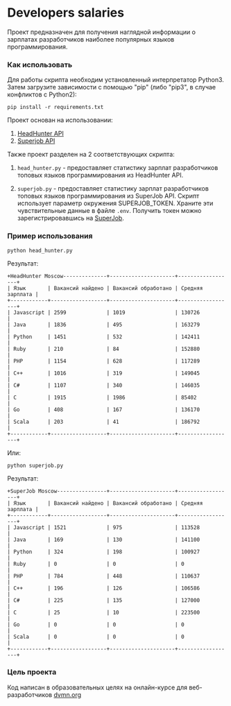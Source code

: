 # Developers salaries
Проект предназначен для получения наглядной информации о зарплатах разработчиков наиболее популярных языков программирования.

### Как использовать
Для работы скрипта необходим установленный интерпретатор Python3. Затем загрузите зависимости с помощью "pip" (либо "pip3", в случае конфликтов с Python2):  

    pip install -r requirements.txt

Проект основан на использовании:  

1) [HeadHunter API](https://api.hh.ru/)  
2) [Superjob API](https://api.superjob.ru/)  

Также проект разделен на 2 соответствующих скрипта:  

1) `head_hunter.py` - предоставляет статистику зарплат разработчиков топовых языков программирования из HeadHunter API. 

2) `superjob.py` - предоставляет статистику зарплат разработчиков топовых языков программирования из SuperJob API.  Скрипт использует параметр окружения SUPERJOB_TOKEN. Храните эти чувствительные данные в файле `.env`. Получить токен можно зарегистрировавшись на [SuperJob](https://api.superjob.ru/register).

### Пример использования

    python head_hunter.py

Результат:

    +HeadHunter Moscow--------------+---------------------+------------------+
    | Язык       | Вакансий найдено | Вакансий обработано | Средняя зарплата |
    +------------+------------------+---------------------+------------------+
    | Javascript | 2599             | 1019                | 130726           |
    | Java       | 1836             | 495                 | 163279           |
    | Python     | 1451             | 532                 | 142411           |
    | Ruby       | 210              | 84                  | 152880           |
    | PHP        | 1154             | 628                 | 117289           |
    | C++        | 1016             | 319                 | 149045           |
    | C#         | 1107             | 340                 | 146035           |
    | C          | 1915             | 1986                | 85402            |
    | Go         | 408              | 167                 | 136170           |
    | Scala      | 203              | 41                  | 186792           |
    +------------+------------------+---------------------+------------------+

Или:

    python superjob.py

Результат:

    +SuperJob Moscow----------------+---------------------+------------------+
    | Язык       | Вакансий найдено | Вакансий обработано | Средняя зарплата |
    +------------+------------------+---------------------+------------------+
    | Javascript | 1521             | 975                 | 113528           |
    | Java       | 169              | 130                 | 141100           |
    | Python     | 324              | 198                 | 100927           |
    | Ruby       | 0                | 0                   | 0                |
    | PHP        | 784              | 448                 | 110637           |
    | C++        | 196              | 126                 | 106586           |
    | C#         | 225              | 135                 | 127000           |
    | C          | 25               | 10                  | 223500           |
    | Go         | 0                | 0                   | 0                |
    | Scala      | 0                | 0                   | 0                |
    +------------+------------------+---------------------+------------------+
    
### Цель проекта
Код написан в образовательных целях на онлайн-курсе для веб-разработчиков [dvmn.org](https://dvmn.org)
